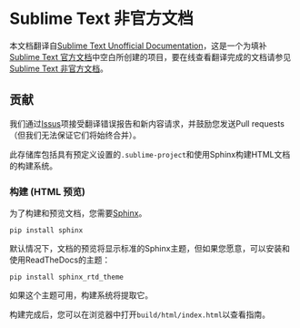 # Sublime Text 非官方文档

本文档翻译自[Sublime Text Unofficial Documentation](http://docs.sublimetext.info/en/latest/)，这是一个为填补[Sublime Text 官方文档](https://www.sublimetext.com/docs/3/)中空白所创建的项目，要在线查看翻译完成的文档请参见[Sublime Text 非官方文档](https://sublime-text.readthedocs.io/en/latest/)。

## 贡献

我们通过[Issus](https://github.com/void-main/UnofficialDocs/issues)项接受翻译错误报告和新内容请求，并鼓励您发送Pull requests（但我们无法保证它们将始终合并）。

此存储库包括具有预定义设置的`.sublime-project`和使用Sphinx构建HTML文档的构建系统。


### 构建 (HTML 预览)

为了构建和预览文档，您需要[Sphinx](http://sphinx-doc.org/)。

    pip install sphinx

默认情况下，文档的预览将显示标准的Sphinx主题，但如果您愿意，可以安装和使用ReadTheDocs的主题：

    pip install sphinx_rtd_theme

如果这个主题可用，构建系统将提取它。

构建完成后，您可以在浏览器中打开`build/html/index.html`以查看指南。


[issues]: https://github.com/guillermooo/sublime-undocs/issues

